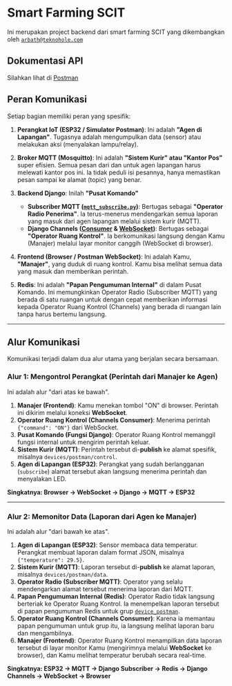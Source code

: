 # Smart Farming SCIT
Ini merupakan project backend dari smart farming SCIT yang dikembangkan oleh [`arbath@teknohole.com`](mailto:arbath@teknohole.com)

## Dokumentasi API
Silahkan lihat di [Postman](https://www.postman.com/teknohole/workspace/smart-farming-scit)

## Peran Komunikasi

Setiap bagian memiliki peran yang spesifik:

1.  **Perangkat IoT (ESP32 / Simulator Postman)**: Ini adalah **"Agen di Lapangan"**. Tugasnya adalah mengumpulkan data (sensor) atau melakukan aksi (menyalakan lampu/relay).

2.  **Broker MQTT (Mosquitto)**: Ini adalah **"Sistem Kurir" atau "Kantor Pos"** super efisien. Semua pesan dari dan untuk agen lapangan harus melewati kantor pos ini. Ia tidak peduli isi pesannya, hanya memastikan pesan sampai ke alamat (topic) yang benar.

3.  **Backend Django**: Inilah **"Pusat Komando"**
    * **Subscriber MQTT ([`mqtt_subscribe.py`](/smartfarming/management\commands\mqtt_subscribe.py))**: Bertugas sebagai **"Operator Radio Penerima"**. Ia terus-menerus mendengarkan semua laporan yang masuk dari agen lapangan melalui sistem kurir (MQTT).
    * **Django Channels ([Consumer](/iot/consumers.py) & [WebSocket](/smartfarming/asgi.py))**: Bertugas sebagai **"Operator Ruang Kontrol"**. Ia berkomunikasi langsung dengan Kamu (Manajer) melalui layar monitor canggih (WebSocket di browser).

4.  **Frontend (Browser / Postman WebSocket)**: Ini adalah Kamu, **"Manajer"**, yang duduk di ruang kontrol. Kamu bisa melihat semua data yang masuk dan memberikan perintah.

5.  **Redis**: Ini adalah **"Papan Pengumuman Internal"** di dalam Pusat Komando. Ini memungkinkan Operator Radio (Subscriber MQTT) yang berada di satu ruangan untuk dengan cepat memberikan informasi kepada Operator Ruang Kontrol (Channels) yang berada di ruangan lain tanpa harus bertemu langsung.

---
## Alur Komunikasi

Komunikasi terjadi dalam dua alur utama yang berjalan secara bersamaan.

### Alur 1: Mengontrol Perangkat (Perintah dari Manajer ke Agen)

Ini adalah alur "dari atas ke bawah".

1.  **Manajer (Frontend)**: Kamu menekan tombol "ON" di browser. Perintah ini dikirim melalui koneksi **WebSocket**.
2.  **Operator Ruang Kontrol (Channels Consumer)**: Menerima perintah `{"command": "ON"}` dari WebSocket.
3.  **Pusat Komando (Fungsi Django)**: Operator Ruang Kontrol memanggil fungsi internal untuk mengirim perintah keluar.
4.  **Sistem Kurir (MQTT)**: Perintah tersebut di-**publish** ke alamat spesifik, misalnya `devices/postman/control`.
5.  **Agen di Lapangan (ESP32)**: Perangkat yang sudah berlangganan (`subscribe`) alamat tersebut akan langsung menerima perintah dan menyalakan LED.

**Singkatnya: Browser → WebSocket → Django → MQTT → ESP32**

---
### Alur 2: Memonitor Data (Laporan dari Agen ke Manajer)

Ini adalah alur "dari bawah ke atas".

1.  **Agen di Lapangan (ESP32)**: Sensor membaca data temperatur. Perangkat membuat laporan dalam format JSON, misalnya `{"temperature": 29.5}`.
2.  **Sistem Kurir (MQTT)**: Laporan tersebut di-**publish** ke alamat laporan, misalnya `devices/postman/data`.
3.  **Operator Radio (Subscriber MQTT)**: Operator yang selalu mendengarkan alamat tersebut menerima laporan dari MQTT.
4.  **Papan Pengumuman Internal (Redis)**: Operator Radio tidak langsung berteriak ke Operator Ruang Kontrol. Ia menempelkan laporan tersebut di papan pengumuman Redis untuk grup [`device_postman`](/smartfarming/management\commands\mqtt_subscribe.py#L42).
5.  **Operator Ruang Kontrol (Channels Consumer)**: Karena ia memantau papan pengumuman untuk grup itu, ia langsung melihat laporan baru dan mengambilnya.
6.  **Manajer (Frontend)**: Operator Ruang Kontrol menampilkan data laporan tersebut di layar monitor Kamu (mengirimnya melalui **WebSocket** ke browser), dan Kamu melihat temperatur berubah secara real-time.

**Singkatnya: ESP32 → MQTT → Django Subscriber → Redis → Django Channels → WebSocket → Browser**